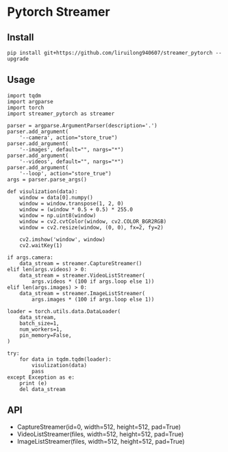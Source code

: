 # Pytorch Streamer

## Install

```
pip install git+https://github.com/liruilong940607/streamer_pytorch --upgrade

```

## Usage

```
import tqdm
import argparse
import torch
import streamer_pytorch as streamer

parser = argparse.ArgumentParser(description='.')
parser.add_argument(
    '--camera', action="store_true")
parser.add_argument(
    '--images', default="", nargs="*")
parser.add_argument(
    '--videos', default="", nargs="*")
parser.add_argument(
    '--loop', action="store_true")
args = parser.parse_args()

def visulization(data):
    window = data[0].numpy()
    window = window.transpose(1, 2, 0)
    window = (window * 0.5 + 0.5) * 255.0
    window = np.uint8(window)
    window = cv2.cvtColor(window, cv2.COLOR_BGR2RGB) 
    window = cv2.resize(window, (0, 0), fx=2, fy=2)

    cv2.imshow('window', window)
    cv2.waitKey(1)

if args.camera:
    data_stream = streamer.CaptureStreamer()
elif len(args.videos) > 0:
    data_stream = streamer.VideoListStreamer(
        args.videos * (100 if args.loop else 1))
elif len(args.images) > 0:
    data_stream = streamer.ImageListStreamer(
        args.images * (100 if args.loop else 1))

loader = torch.utils.data.DataLoader(
    data_stream, 
    batch_size=1, 
    num_workers=1, 
    pin_memory=False,
)

try:
    for data in tqdm.tqdm(loader):
        visulization(data)
        pass
except Exception as e:
    print (e)
    del data_stream

```

## API

- CaptureStreamer(id=0, width=512, height=512, pad=True)
- VideoListStreamer(files, width=512, height=512, pad=True)
- ImageListStreamer(files, width=512, height=512, pad=True)
